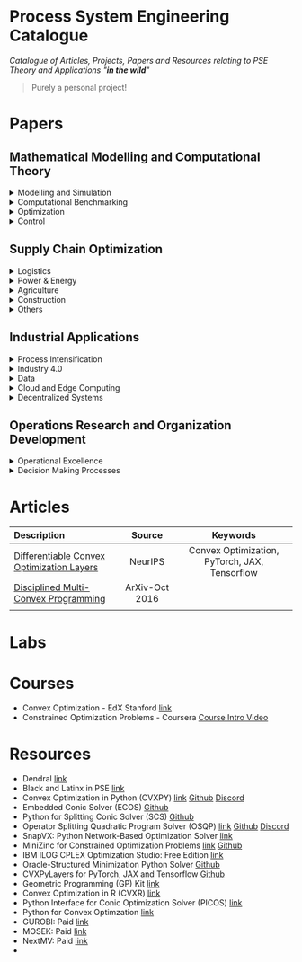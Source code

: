 # Process System Engineering Catalogue
*Catalogue of Articles, Projects, Papers and Resources relating to PSE Theory and Applications "**in the wild**"*
> Purely a personal project!

# Papers

## Mathematical Modelling and Computational Theory

<details><summary>Modelling and Simulation</summary>

| Description | Source | Time of Publication | Keywords |
| :--- | :---:|---:|:---: |
|[Deep kernel learning approach to engine emissions modeling](https://www.cambridge.org/core/services/aop-cambridge-core/content/view/638332CFF08E18BCD55D6ACC75BB3B28/S2632673620000040a.pdf/deep-kernel-learning-approach-to-engine-emissions-modeling.pdf)|Data-Centric Engineering|May 2020|Deep kernel learning; emissions; surrogate models; Gaussian processes; internal combustion engines|
|[Dynamic Data-Driven Modeling of Pharmaceutical Processes](https://citeseerx.ist.psu.edu/viewdoc/download?doi=10.1.1.221.6152&rep=rep1&type=pdf)|Industrial & Engineering Chemistry Research|April 2011|Kriging, Dynamic Neural Network, DoE|
|||||
</details>

<details><summary>Computational Benchmarking</summary>

| Description | Source | Time of Publication | Keywords |
| :--- | :---:|---:|:---: |
|||||
|||||
</details>

<details><summary>Optimization</summary>

| Description | Source | Time of Publication | Keywords |
| :--- | :---:|---:|:---: |
|[Game theory-based renewable multi-energy system design and subsidy strategy optimization](https://reader.elsevier.com/reader/sd/pii/S2666792421000172?token=3519BCBA98C9AF6F14E9873B82F62EDF4FBB3BA4365DF35CC5C9838A813A73F0E8A088109D278B0DCAB77686ED9C7242&originRegion=eu-west-1&originCreation=20211227015718)|Advances in Applied Energy|March 2021|Multi-Energy System, Renewable Energy, Game Theory, Subsidy Strategy, Decarbonization|
|[Optimal Design of Energy Systems Using Constrained Grey-Box Multi-Objective Optimization](https://pdf.sciencedirectassets.com/271414/1-s2.0-S0098135418X00076/1-s2.0-S009813541830084X/am.pdf?X-Amz-Security-Token=IQoJb3JpZ2luX2VjECwaCXVzLWVhc3QtMSJIMEYCIQCWL%2FqbRp2DeuhQRlkBxV12%2B%2BteobIEdalyf%2Bl6O4h1WgIhAIXALkHUb2OmHLfWtYlLTo03QGVaf7BlbBF3gq7vaZsNKvoDCDUQBBoMMDU5MDAzNTQ2ODY1Igw1uANrm0YmDCsPqiQq1wOEdmVSeA4WJsNvvCyERkvdMaWU5dbF2%2BHW14JUUz6TqJDqOdLTsepuNvxJpRpdqTTo%2BOm2r%2BOX6d0phv0wGdFyhMxuZzExhwvxZZn7xMtCZ0X2zbNSflNvksh1bUBnhkTvhn5QRKb1tpvCZBlt8Y0gfSzk%2Bv4KQ6vlvC7SRngaC%2BCPIQUqqj%2F%2Fx1T0UHQieOEn4eAb3D45ANODmAbXYpDC4a1DffoF6jYMT0rHL1mSXn8Y51wXzwKGW3EDQdPJuma54mwe4cmf11%2Fzfxnn1tqjU7aKiYr4sLlvdKz6Q1SHgZwTlP0uDkvhzfz2SmZNMxUdo14fcRPh09AFyv%2Fajzqk9icps637Y8i6IJcGGN1Ea2fkdFBEPGnHTJmlXG68VDROshpn0QnWHx8TrX6eJ5PwEoAyvhPAV7RQhgHeH1gjwaYBNwC9Lsle%2FeS6gzFT5iPLFJBz1Awujc5KGw%2B8niIfXNin5vXeB85Z7NGxcG8ZSiNLt3eryEycGd1WHw3oIQ5RavS0qpGwm0SUn05eoe8xt5CkQusQXGO2JEEfZcWa9WO%2FNi78%2BRZmfU%2FbOLbV0CcLfMWUqjZ1bs%2B%2Bw5HNKpaF6xBjWycvYr4SsZ1bl%2FcvwVQQrJ%2BZeqQw1ODCjgY6pAFRR0dzfDcD67YqCjz3yggKF3YLBK08YMcEQ5rFDBDyveAuzafc279vneC3qp5VuPzZ7rAiis9lUm23fgLF%2FjtGTw2mPF%2B1ZK2QAW7LuJaft6PhZamFqiqaStrOHs2kyrUoQjiPGh8uP83SMl9qlR1ikj84taG1bUIYE523N5KOy4TMG6o34aCMZOtiRbzTe%2Bd3%2FPZOK4r2wLYZXbJ8jrlWscVc0A%3D%3D&X-Amz-Algorithm=AWS4-HMAC-SHA256&X-Amz-Date=20220101T203949Z&X-Amz-SignedHeaders=host&X-Amz-Expires=300&X-Amz-Credential=ASIAQ3PHCVTYWFHTOV36%2F20220101%2Fus-east-1%2Fs3%2Faws4_request&X-Amz-Signature=215604adbf60ccc7f59bd9ef7923fc49d4c570365a9763b96221369a65ec6ba4&hash=5f0efbc175a86bc124cecaea95c2a649d73c9cc020be638c837d7b2a8f0c0ebb&host=68042c943591013ac2b2430a89b270f6af2c76d8dfd086a07176afe7c76c2c61&pii=S009813541830084X&tid=pdf-442e3ddf-4991-44e0-84e5-3f140d01b4b8&sid=0679eee4400cc443ce6baf99f32e1fc99ea2gxrqb&type=client)||2018|Derivative-free optimization; Grey/black-box optimization; Multi-objective optimization; Energy systems engineering|
|[Global Optimization Advances in Mixed-Integer Nonlinear Programming, MINLP, and Constrained Derivative-Free Optimization, CDFO](https://pdf.sciencedirectassets.com/271700/1-s2.0-S0377221716X00070/1-s2.0-S037722171501142X/Fani_Boukouvala_Deterministic_Global_Optimization_2015.pdf?X-Amz-Security-Token=IQoJb3JpZ2luX2VjEC0aCXVzLWVhc3QtMSJHMEUCIQC%2Fgdzy%2BJsYsAlr44V%2F%2FHrESzAkYGqhsqgnZCnUAHqkJQIgf8rmxge%2Bv1gzYUaR0vP2ESgd%2B6ShX86xB2BfGcD7fz8q%2BgMINRAEGgwwNTkwMDM1NDY4NjUiDM%2BBHzYZWOVfxjkBsirXA%2F8jq9NakJe5qFw2t12h6Kk1oFFNFrFNYPSB6rapjSsq83867o4lVZixX%2B8VuwPw1ldw2yu%2BTxHb8kIHu0eQal0yETTMAqq43c2yHFtsxDaamSoxV9NKkt%2Fnd22DFF2URb7CaztB7%2BLGGu%2Ffup4L5v78MzwRg0XFh4I8e%2B4nsDCkBfuWDqjKMf7bG3zOs3Rg2z8a89OZvZLqtWYzKiBHx9iUOuEKvcA%2FnWDjdmyfzgu67MVba%2FNYwxcfoZ2bZAc9yiXJGrEVAVihiDGukhUrn2hri9XQ4L4mfheGN08aRuMJwLnmhEmM3A2uAJ0bI5mNotvSwqCjWiGjVC2kCltwR259dZIqifH7%2F9aZ%2Br6JVCxGm%2B3SWZhoBogJ2k1Vgm4WTO2KXcSVox7CQZsM39kUUCq6lwIhCCCMUIPMSyqAh9wfMCDgTbaKv7fjbMjiowE%2BVwi46sBxG%2FNsM0iuSWyEOO2B%2BAaJULHytNYD%2BWUb17%2FW9qf%2BOvIYBPn6q%2FwF%2FpxnSq50DyogFdwwPrylRLypsjfiuxfzizss1ZYYgQDFZ7iBVoctU2J3Bio%2BGIsBZzQuDOLThFc58t2szkQzGxcNXhe%2BWGTzHajNjO%2BWR3Bxk3TCGYGjujk9KDC47sKOBjqlAZgAIDfuiAMb6QlTe0CGA9MqpGwsPPPVb7A1oZg3PpZZbeXBPje0wK2rMz35zGM14M0g52Hmp79vVrsSO8KcrSDdkZLIy3%2BlanQVTQ5PtVm4nFopaz2SbMnoyR9lMI7dUcmIzja57%2BOBUOFaIgFaBOemEqUednoACvVU%2B24RAJv5U66FtA4IRfmj9fYMBx30LPExFGFD8itOKWQuoPcbiXnss5%2FyrA%3D%3D&X-Amz-Algorithm=AWS4-HMAC-SHA256&X-Amz-Date=20220101T203950Z&X-Amz-SignedHeaders=host&X-Amz-Expires=300&X-Amz-Credential=ASIAQ3PHCVTYU5UAPY7T%2F20220101%2Fus-east-1%2Fs3%2Faws4_request&X-Amz-Signature=f622ee4471602bb1a255da7777136d8fa7f8d6b4c2ab4315a6c4e61a52d77406&hash=cce88bafe82763de237c4d356b925bb2b577386c6a7215a31569746ca8ce925b&host=68042c943591013ac2b2430a89b270f6af2c76d8dfd086a07176afe7c76c2c61&pii=S037722171501142X&tid=pdf-a99f1278-1ce5-4a16-b285-46c1670486ff&sid=0679eee4400cc443ce6baf99f32e1fc99ea2gxrqb&type=client)|European Journal of Operational Research|August 2015|MINLP, Deterministic Global Optimization, Derivative-Free, Black-Box, Grey-Box, Constraints|
|[Minimizing oracle-structured Composite Functions](https://web.stanford.edu/~boyd/papers/pdf/oracle_struc_composite.pdf)|Optimization and Engineering|November 2021|Composite convex optimization, First-order oracles, Structured optimization, Quasi-second-order methods and Tuning-free methods|
|[A General System for Heuristic Minimization of Convex Fuctions over Non-Convex Sets](https://stanford.edu/~boyd/papers/pdf/ncvx.pdf)|Optimization Methods & Software|March 2017|non-convex optimization, convex approximations, heuristics, alternating direction method of multipliers and modelling software|
</details>

<details><summary>Control</summary>

| Description | Source | Time of Publication | Keywords |
| :--- | :---:|---:|:---: |
|||||
|||||
</p></details>
</details>

## Supply Chain Optimization

<details><summary>Logistics</summary>

| Description | Source | Time of Publication | Keywords |
| :--- | :---:|---:|:---: |
|||||
|||||
</details>

<details><summary>Power & Energy</summary>

| Description | Source | Time of Publication | Keywords |
| :--- | :---:|---:|:---: |
|||||
|||||
</details>

<details><summary>Agriculture</summary>

| Description | Source | Time of Publication | Keywords |
| :--- | :---:|---:|:---: |
|||||
|||||
</details>

<details><summary>Construction</summary>

| Description | Source | Time of Publication | Keywords |
| :--- | :---:|---:|:---: |
|||||
|||||
</details>

<details><summary>Others</summary>

| Description | Source | Time of Publication | Keywords |
| :--- | :---:|---:|:---: |
|||||
|||||
</details>

## Industrial Applications

<details><summary>Process Intensification</summary>

| Description | Source | Time of Publication | Keywords |
| :--- | :---:|---:|:---: |
|[An Overview of Process Systems Engineering Approaches for Process Intensification: State of the Art](https://pdf.sciencedirectassets.com/271349/1-s2.0-S0255270118X00105/1-s2.0-S0255270118302782/am.pdf?X-Amz-Security-Token=IQoJb3JpZ2luX2VjECwaCXVzLWVhc3QtMSJIMEYCIQCWL%2FqbRp2DeuhQRlkBxV12%2B%2BteobIEdalyf%2Bl6O4h1WgIhAIXALkHUb2OmHLfWtYlLTo03QGVaf7BlbBF3gq7vaZsNKvoDCDUQBBoMMDU5MDAzNTQ2ODY1Igw1uANrm0YmDCsPqiQq1wOEdmVSeA4WJsNvvCyERkvdMaWU5dbF2%2BHW14JUUz6TqJDqOdLTsepuNvxJpRpdqTTo%2BOm2r%2BOX6d0phv0wGdFyhMxuZzExhwvxZZn7xMtCZ0X2zbNSflNvksh1bUBnhkTvhn5QRKb1tpvCZBlt8Y0gfSzk%2Bv4KQ6vlvC7SRngaC%2BCPIQUqqj%2F%2Fx1T0UHQieOEn4eAb3D45ANODmAbXYpDC4a1DffoF6jYMT0rHL1mSXn8Y51wXzwKGW3EDQdPJuma54mwe4cmf11%2Fzfxnn1tqjU7aKiYr4sLlvdKz6Q1SHgZwTlP0uDkvhzfz2SmZNMxUdo14fcRPh09AFyv%2Fajzqk9icps637Y8i6IJcGGN1Ea2fkdFBEPGnHTJmlXG68VDROshpn0QnWHx8TrX6eJ5PwEoAyvhPAV7RQhgHeH1gjwaYBNwC9Lsle%2FeS6gzFT5iPLFJBz1Awujc5KGw%2B8niIfXNin5vXeB85Z7NGxcG8ZSiNLt3eryEycGd1WHw3oIQ5RavS0qpGwm0SUn05eoe8xt5CkQusQXGO2JEEfZcWa9WO%2FNi78%2BRZmfU%2FbOLbV0CcLfMWUqjZ1bs%2B%2Bw5HNKpaF6xBjWycvYr4SsZ1bl%2FcvwVQQrJ%2BZeqQw1ODCjgY6pAFRR0dzfDcD67YqCjz3yggKF3YLBK08YMcEQ5rFDBDyveAuzafc279vneC3qp5VuPzZ7rAiis9lUm23fgLF%2FjtGTw2mPF%2B1ZK2QAW7LuJaft6PhZamFqiqaStrOHs2kyrUoQjiPGh8uP83SMl9qlR1ikj84taG1bUIYE523N5KOy4TMG6o34aCMZOtiRbzTe%2Bd3%2FPZOK4r2wLYZXbJ8jrlWscVc0A%3D%3D&X-Amz-Algorithm=AWS4-HMAC-SHA256&X-Amz-Date=20220101T203955Z&X-Amz-SignedHeaders=host&X-Amz-Expires=300&X-Amz-Credential=ASIAQ3PHCVTYWFHTOV36%2F20220101%2Fus-east-1%2Fs3%2Faws4_request&X-Amz-Signature=32ad87a538ddae418e83adeac37ffa531ad8469f8f8a3ca623242f25190183be&hash=2ed9e6108547acdb94590f04742413d1d12d076f0f5cb1d469f1abc834a025a3&host=68042c943591013ac2b2430a89b270f6af2c76d8dfd086a07176afe7c76c2c61&pii=S0255270118302782&tid=pdf-8bdc4262-6bac-4ca8-869d-8b39f6010eed&sid=0679eee4400cc443ce6baf99f32e1fc99ea2gxrqb&type=client)||2018|Process intensification; Process Systems Engineering; Process synthesis; Process optimization; Process operability|
|[Systematic Process Intensification using Building Blocks](https://pdf.sciencedirectassets.com/271414/1-s2.0-S0098135417X00070/1-s2.0-S0098135417300534/Salih_Emre_Demirel_Process_Intensification_2017.pdf?X-Amz-Security-Token=IQoJb3JpZ2luX2VjECwaCXVzLWVhc3QtMSJIMEYCIQCWL%2FqbRp2DeuhQRlkBxV12%2B%2BteobIEdalyf%2Bl6O4h1WgIhAIXALkHUb2OmHLfWtYlLTo03QGVaf7BlbBF3gq7vaZsNKvoDCDUQBBoMMDU5MDAzNTQ2ODY1Igw1uANrm0YmDCsPqiQq1wOEdmVSeA4WJsNvvCyERkvdMaWU5dbF2%2BHW14JUUz6TqJDqOdLTsepuNvxJpRpdqTTo%2BOm2r%2BOX6d0phv0wGdFyhMxuZzExhwvxZZn7xMtCZ0X2zbNSflNvksh1bUBnhkTvhn5QRKb1tpvCZBlt8Y0gfSzk%2Bv4KQ6vlvC7SRngaC%2BCPIQUqqj%2F%2Fx1T0UHQieOEn4eAb3D45ANODmAbXYpDC4a1DffoF6jYMT0rHL1mSXn8Y51wXzwKGW3EDQdPJuma54mwe4cmf11%2Fzfxnn1tqjU7aKiYr4sLlvdKz6Q1SHgZwTlP0uDkvhzfz2SmZNMxUdo14fcRPh09AFyv%2Fajzqk9icps637Y8i6IJcGGN1Ea2fkdFBEPGnHTJmlXG68VDROshpn0QnWHx8TrX6eJ5PwEoAyvhPAV7RQhgHeH1gjwaYBNwC9Lsle%2FeS6gzFT5iPLFJBz1Awujc5KGw%2B8niIfXNin5vXeB85Z7NGxcG8ZSiNLt3eryEycGd1WHw3oIQ5RavS0qpGwm0SUn05eoe8xt5CkQusQXGO2JEEfZcWa9WO%2FNi78%2BRZmfU%2FbOLbV0CcLfMWUqjZ1bs%2B%2Bw5HNKpaF6xBjWycvYr4SsZ1bl%2FcvwVQQrJ%2BZeqQw1ODCjgY6pAFRR0dzfDcD67YqCjz3yggKF3YLBK08YMcEQ5rFDBDyveAuzafc279vneC3qp5VuPzZ7rAiis9lUm23fgLF%2FjtGTw2mPF%2B1ZK2QAW7LuJaft6PhZamFqiqaStrOHs2kyrUoQjiPGh8uP83SMl9qlR1ikj84taG1bUIYE523N5KOy4TMG6o34aCMZOtiRbzTe%2Bd3%2FPZOK4r2wLYZXbJ8jrlWscVc0A%3D%3D&X-Amz-Algorithm=AWS4-HMAC-SHA256&X-Amz-Date=20220101T203953Z&X-Amz-SignedHeaders=host&X-Amz-Expires=300&X-Amz-Credential=ASIAQ3PHCVTYWFHTOV36%2F20220101%2Fus-east-1%2Fs3%2Faws4_request&X-Amz-Signature=fa3f767e98110269039bcea4f7b33e3f1f102bc5ff7d7712091f46a8d66d2d14&hash=8ff1a8bdda27aa68e31e2eb14bffbfe9592647c20a4f75cbffe74c76e57d42c0&host=68042c943591013ac2b2430a89b270f6af2c76d8dfd086a07176afe7c76c2c61&pii=S0098135417300534&tid=pdf-99ba113f-c8dc-42cd-9ad3-0f5e8fc5dfb4&sid=0679eee4400cc443ce6baf99f32e1fc99ea2gxrqb&type=client)||2017|Process Intensification, Process Design, Process Synthesis, Optimization, Building Blocks|
|||||
</details>

<details><summary>Industry 4.0</summary>

| Description | Source | Time of Publication | Keywords |
| :--- | :---:|---:|:---: |
|[Universal Digital Twin - A Dynamic Knowledge Graph](https://www.cambridge.org/core/services/aop-cambridge-core/content/view/FD25CDFF886CD2ED33D1FDFC13F6BEAB/S2632673621000101a.pdf/universal-digital-twin-a-dynamic-knowledge-graph.pdf)|Data-Centric Engineering|June 2021|Agents; data; digital twin; dynamic knowledge graph; interoperability|
|[Semantic 3D City Database — An enabler for a dynamic geospatialknowledge graph](https://reader.elsevier.com/reader/sd/pii/S2666546821000574?token=8C63576177277D5CBB34681198DA28555445F177C633B27C9901BCB0297700D34C2237AF84341544223407C2A1538852&originRegion=eu-west-1&originCreation=20211227011657)|Energy and AI|July 2021|CityGML; Sustainability; Digitisation; Urban Planning; Semantic Web; Knowledge Graph; Ontology; Decision Support System; Artificial Intelligence; Geospatial Modelling; Geospatial Search|
</details>

<details><summary>Data</summary>

| Description | Source | Time of Publication | Keywords |
| :--- | :---:|---:|:---: |
|[The semantics of Chemical Markup Language (CML) for computational chemistry : CompChem](https://jcheminf.biomedcentral.com/track/pdf/10.1186/1758-2946-4-15.pdf)|Journal of Cheminformatics|June 2021|CML, XML|
|||||
</details>

<details><summary>Cloud and Edge Computing</summary>

| Description | Source | Time of Publication | Keywords |
| :--- | :---:|---:|:---: |
|||||
|||||
</details>

<details><summary>Decentralized Systems</summary>

| Description | Source | Time of Publication | Keywords |
| :--- | :---:|---:|:---: |
|||||
|||||
</details>

## Operations Research and Organization Development

<details><summary>Operational Excellence</summary>

| Description | Source | Time of Publication | Keywords |
| :--- | :---:|---:|:---: |
|[Improvement of Tablet Coating Uniformity Using a Quality by Design Approach](https://www.ncbi.nlm.nih.gov/pmc/articles/PMC3299457/)|PubMed|March 2012|kriging, LIBS, quality by design, response surface, tablet coating|
|||||
</details>

<details><summary>Decision Making Processes</summary>

| Description | Source | Time of Publication | Keywords |
| :--- | :---:|---:|:---: |
|||||
|||||
</details>

# Articles
| Description | Source | Keywords |
| :--- | :---:|:---: |
|[Differentiable Convex Optimization Layers](https://web.stanford.edu/~boyd/papers/pdf/diff_cvxpy.pdf)|NeurIPS|Convex Optimization, PyTorch, JAX, Tensorflow|
|[Disciplined Multi-Convex Programming](https://arxiv.org/pdf/1609.03285.pdf)|ArXiv-Oct 2016||
||||
</details>

# Labs

# Courses
- Convex Optimization - EdX Stanford [link](https://www.edx.org/course/convex-optimization)
- Constrained Optimization Problems - Coursera [Course Intro Video](https://www.youtube.com/watch?v=hc3cBvtrem0&t=8s)

# Resources
- Dendral [link](https://en.wikipedia.org/wiki/Dendral)
- Black and Latinx in PSE [link](https://docs.google.com/spreadsheets/d/1YRKdPS9Ezc0-gi8uZVzFtOsAmlsSzK9EwFZ-IvG4rfY/edit#gid=1405385316)
- Convex Optimization in Python (CVXPY) [link](https://www.cvxpy.org/) [Github](https://github.com/cvxpy/cvxpy) [Discord](https://discord.gg/4urRQeGBCr)
- Embedded Conic Solver (ECOS) [Github](https://github.com/embotech/ecos)
- Python for Splitting Conic Solver (SCS) [Github](https://github.com/bodono/scs-python)
- Operator Splitting Quadratic Program Solver (OSQP) [link](https://osqp.org/) [Github](https://github.com/osqp/osqp) [Discord](https://osqp.discourse.group/)
- SnapVX: Python Network-Based Optimization Solver [link](http://snap.stanford.edu/snapvx/)
- MiniZinc for Constrained Optimization Problems [link](https://www.minizinc.org/) [Github](https://github.com/MiniZinc) 
- IBM ILOG CPLEX Optimization Studio: Free Edition [link](https://www.ibm.com/account/reg/us-en/signup?formid=urx-20028)
- Oracle-Structured Minimization Python Solver [Github](https://github.com/cvxgrp/osmm)
- CVXPyLayers for PyTorch, JAX and Tensorflow [Github](https://github.com/cvxgrp/cvxpylayers/)
- Geometric Programming (GP) Kit [link](https://gpkit.readthedocs.io/en/latest/)
- Convex Optimization in R (CVXR) [link](https://cvxr.rbind.io/)
- Python Interface for Conic Optimization Solver (PICOS) [link](https://picos-api.gitlab.io/picos/)
- Python for Convex Optimzation [link](http://cvxopt.org/)
- GUROBI: Paid [link](https://www.gurobi.com/)
- MOSEK: Paid [link](https://www.mosek.com/)
- NextMV: Paid [link](https://www.nextmv.io/)
- 
